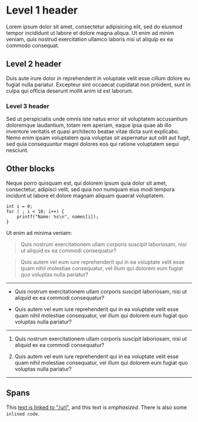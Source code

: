 
# Level 1 header

Lorem ipsum dolor sit amet, consectetur adipisicing elit,
sed do eiusmod tempor incididunt ut labore et dolore magna
aliqua. Ut enim ad minim veniam, quis nostrud exercitation
ullamco laboris nisi ut aliquip ex ea commodo consequat.

## Level 2 header

Duis aute irure dolor in reprehenderit in voluptate velit esse cillum
dolore eu fugiat nulla pariatur. Excepteur sint occaecat cupidatat non
proident, sunt in culpa qui officia deserunt mollit anim id est laborum.

### Level 3 header

Sed ut perspiciatis unde omnis iste natus error sit voluptatem
accusantium doloremque laudantium, totam rem aperiam, eaque ipsa quae ab
illo inventore veritatis et quasi architecto beatae vitae dicta sunt
explicabo. Nemo enim ipsam voluptatem quia voluptas sit aspernatur aut
odit aut fugit, sed quia consequuntur magni dolores eos qui ratione
voluptatem sequi nesciunt.

## Other blocks

Neque porro quisquam est, qui dolorem ipsum quia dolor sit amet,
consectetur, adipisci velit, sed quia non numquam eius modi tempora
incidunt ut labore et dolore magnam aliquam quaerat voluptatem.

    int i = 0;
    for ( ; i < 10; i++) {
        printf("Name: %s\n", names[i]);
    }

Ut enim ad minima veniam:

> Quis nostrum exercitationem ullam corporis suscipit laboriosam, nisi ut
> aliquid ex ea commodi consequatur?

> Quis autem vel eum iure reprehenderit qui in ea voluptate velit esse
> quam nihil molestiae consequatur, vel illum qui dolorem eum fugiat quo
> voluptas nulla pariatur?

---

 *  Quis nostrum exercitationem ullam corporis suscipit laboriosam, nisi ut
    aliquid ex ea commodi consequatur?

 *  Quis autem vel eum iure reprehenderit qui in ea voluptate velit esse
    quam nihil molestiae consequatur, vel illum qui dolorem eum fugiat quo
    voluptas nulla pariatur?

***

 1. Quis nostrum exercitationem ullam corporis suscipit laboriosam, nisi ut
    aliquid ex ea commodi consequatur?

 2. Quis autem vel eum iure reprehenderit qui in ea voluptate velit esse
    quam nihil molestiae consequatur, vel illum qui dolorem eum fugiat quo
    voluptas nulla pariatur?

___

## Spans

This [text is linked to "/url"](/url "url title"), and this text is
*emphasized*. There is also some `inlined code`.

